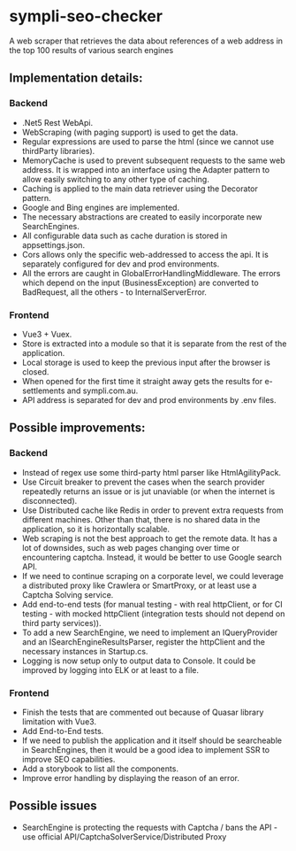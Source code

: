 # sympli-seo-checker
A web scraper that retrieves the data about references of a web address in the top 100 results of various search engines

## Implementation details:
### Backend
* .Net5 Rest WebApi.
* WebScraping (with paging support) is used to get the data.
* Regular expressions are used to parse the html (since we cannot use thirdParty libraries).
* MemoryCache is used to prevent subsequent requests to the same web address. It is wrapped into an interface using the Adapter pattern to allow easily switching to any other type of caching.
* Caching is applied to the main data retriever using the Decorator pattern.
* Google and Bing engines are implemented.
* The necessary abstractions are created to easily incorporate new SearchEngines.
* All configurable data such as cache duration is stored in appsettings.json.
* Cors allows only the specific web-addressed to access the api. It is separately configured for dev and prod environments.
* All the errors are caught in GlobalErrorHandlingMiddleware. The errors which depend on the input (BusinessException) are converted to BadRequest, all the others - to InternalServerError.

### Frontend
* Vue3 + Vuex.
* Store is extracted into a module so that it is separate from the rest of the application.
* Local storage is used to keep the previous input after the browser is closed.
* When opened for the first time it straight away gets the results for e-settlements and sympli.com.au.
* API address is separated for dev and prod environments by .env files.

## Possible improvements:

### Backend
* Instead of regex use some third-party html parser like HtmlAgilityPack.
* Use Circuit breaker to prevent the cases when the search provider repeatedly returns an issue or is jut unaviable (or when the internet is disconnected).
* Use Distributed cache like Redis in order to prevent extra requests from different machines. Other than that, there is no shared data in the application, so it is horizontally scalable.
* Web scraping is not the best approach to get the remote data. It has a lot of downsides, such as web pages changing over time or encountering captcha. Instead, it would be better to use Google search API.
* If we need to continue scraping on a corporate level, we could leverage a distributed proxy like Crawlera or SmartProxy, or at least use a Captcha Solving service.
* Add end-to-end tests (for manual testing - with real httpClient, or for CI testing - with mocked httpClient (integration tests should not depend on third party services)).
* To add a new SearchEngine, we need to implement an IQueryProvider and an ISearchEngineResultsParser, register the httpClient and the necessary instances in Startup.cs.
* Logging is now setup only to output data to Console. It could be improved by logging into ELK or at least to a file.

### Frontend
* Finish the tests that are commented out because of Quasar library limitation with Vue3.
* Add End-to-End tests.
* If we need to publish the application and it itself should be searcheable in SearchEngines, then it would be a good idea to implement SSR to improve SEO capabilities.
* Add a storybook to list all the components.
* Improve error handling by displaying the reason of an error.

## Possible issues
* SearchEngine is protecting the requests with Captcha / bans the API - use official API/CaptchaSolverService/Distributed Proxy